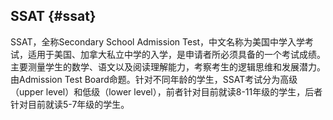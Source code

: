 ## SSAT {#ssat}

SSAT，全称Secondary School Admission Test，中文名称为美国中学入学考试，适用于美国、加拿大私立中学的入学，是申请者所必须具备的一个考试成绩。主要测量学生的数学、语文以及阅读理解能力，考察考生的逻辑思维和发展潜力。由Admission Test Board命题。针对不同年龄的学生，SSAT考试分为高级（upper level）和低级（lower level），前者针对目前就读8-11年级的学生，后者针对目前就读5-7年级的学生。